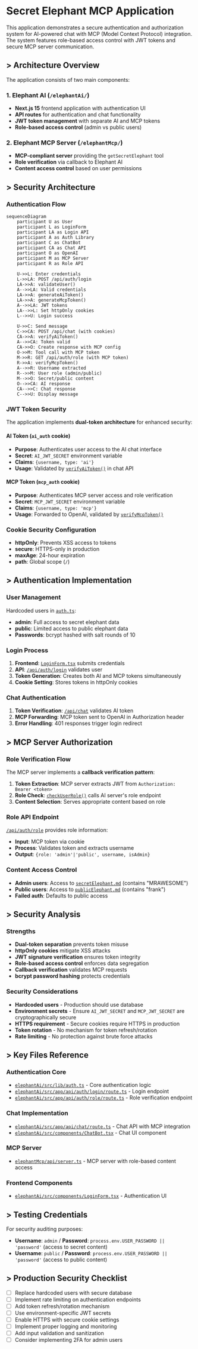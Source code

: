 # Secret Elephant MCP Application

This application demonstrates a secure authentication and authorization system for AI-powered chat with MCP (Model Context Protocol) integration. The system features role-based access control with JWT tokens and secure MCP server communication.

## > Architecture Overview

The application consists of two main components:

### 1. **Elephant AI** (`/elephantAi/`)
- **Next.js 15** frontend application with authentication UI
- **API routes** for authentication and chat functionality  
- **JWT token management** with separate AI and MCP tokens
- **Role-based access control** (admin vs public users)

### 2. **Elephant MCP Server** (`/elephantMcp/`)
- **MCP-compliant server** providing the `getSecretElephant` tool
- **Role verification** via callback to Elephant AI
- **Content access control** based on user permissions

## > Security Architecture

### Authentication Flow

```mermaid
sequenceDiagram
    participant U as User
    participant L as LoginForm
    participant LA as Login API
    participant A as Auth Library
    participant C as ChatBot
    participant CA as Chat API
    participant O as OpenAI
    participant M as MCP Server
    participant R as Role API

    U->>L: Enter credentials
    L->>LA: POST /api/auth/login
    LA->>A: validateUser()
    A-->>LA: Valid credentials
    LA->>A: generateAiToken()
    LA->>A: generateMcpToken()
    A-->>LA: JWT tokens
    LA-->>L: Set httpOnly cookies
    L-->>U: Login success

    U->>C: Send message
    C->>CA: POST /api/chat (with cookies)
    CA->>A: verifyAiToken()
    A-->>CA: Token valid
    CA->>O: Create response with MCP config
    O->>M: Tool call with MCP token
    M->>R: GET /api/auth/role (with MCP token)
    R->>A: verifyMcpToken()
    A-->>R: Username extracted
    R-->>M: User role (admin/public)
    M-->>O: Secret/public content
    O-->>CA: AI response
    CA-->>C: Chat response
    C-->>U: Display message
```

### JWT Token Security

The application implements **dual-token architecture** for enhanced security:

#### AI Token (`ai_auth` cookie)
- **Purpose**: Authenticates user access to the AI chat interface
- **Secret**: `AI_JWT_SECRET` environment variable
- **Claims**: `{username, type: 'ai'}`
- **Usage**: Validated by [`verifyAiToken()`](elephantAi/src/lib/auth.ts:54-66) in chat API

#### MCP Token (`mcp_auth` cookie)  
- **Purpose**: Authenticates MCP server access and role verification
- **Secret**: `MCP_JWT_SECRET` environment variable
- **Claims**: `{username, type: 'mcp'}`
- **Usage**: Forwarded to OpenAI, validated by [`verifyMcpToken()`](elephantAi/src/lib/auth.ts:68-80)

### Cookie Security Configuration
- **httpOnly**: Prevents XSS access to tokens
- **secure**: HTTPS-only in production
- **maxAge**: 24-hour expiration
- **path**: Global scope (`/`)

## > Authentication Implementation

### User Management
Hardcoded users in [`auth.ts`](elephantAi/src/lib/auth.ts:11-25):
- **admin**: Full access to secret elephant data
- **public**: Limited access to public elephant data  
- **Passwords**: bcrypt hashed with salt rounds of 10

### Login Process
1. **Frontend**: [`LoginForm.tsx`](elephantAi/src/components/LoginForm.tsx:23-29) submits credentials
2. **API**: [`/api/auth/login`](elephantAi/src/app/api/auth/login/route.ts:15-17) validates user
3. **Token Generation**: Creates both AI and MCP tokens simultaneously
4. **Cookie Setting**: Stores tokens in httpOnly cookies

### Chat Authentication
1. **Token Verification**: [`/api/chat`](elephantAi/src/app/api/chat/route.ts:11-25) validates AI token
2. **MCP Forwarding**: MCP token sent to OpenAI in Authorization header
3. **Error Handling**: 401 responses trigger login redirect

## > MCP Server Authorization

### Role Verification Flow
The MCP server implements a **callback verification pattern**:

1. **Token Extraction**: MCP server extracts JWT from `Authorization: Bearer <token>`
2. **Role Check**: [`checkUserRole()`](elephantMcp/api/server.ts:5-27) calls AI server's role endpoint
3. **Content Selection**: Serves appropriate content based on role

### Role API Endpoint
[`/api/auth/role`](elephantAi/src/app/api/auth/role/route.ts) provides role information:
- **Input**: MCP token via cookie
- **Process**: Validates token and extracts username
- **Output**: `{role: 'admin'|'public', username, isAdmin}`

### Content Access Control
- **Admin users**: Access to [`secretElephant.md`](elephantMcp/secretElephant.md) (contains "MRAWESOME")
- **Public users**: Access to [`publicElephant.md`](elephantMcp/publicElephant.md) (contains "frank")
- **Failed auth**: Defaults to public access

## > Security Analysis

### Strengths
- **Dual-token separation** prevents token misuse  
- **httpOnly cookies** mitigate XSS attacks  
- **JWT signature verification** ensures token integrity  
- **Role-based access control** enforces data segregation  
- **Callback verification** validates MCP requests  
- **bcrypt password hashing** protects credentials  

### Security Considerations
- **Hardcoded users** - Production should use database  
- **Environment secrets** - Ensure `AI_JWT_SECRET` and `MCP_JWT_SECRET` are cryptographically secure  
- **HTTPS requirement** - Secure cookies require HTTPS in production  
- **Token rotation** - No mechanism for token refresh/rotation  
- **Rate limiting** - No protection against brute force attacks  

## > Key Files Reference

### Authentication Core
- [`elephantAi/src/lib/auth.ts`](elephantAi/src/lib/auth.ts) - Core authentication logic
- [`elephantAi/src/app/api/auth/login/route.ts`](elephantAi/src/app/api/auth/login/route.ts) - Login endpoint
- [`elephantAi/src/app/api/auth/role/route.ts`](elephantAi/src/app/api/auth/role/route.ts) - Role verification endpoint

### Chat Implementation  
- [`elephantAi/src/app/api/chat/route.ts`](elephantAi/src/app/api/chat/route.ts) - Chat API with MCP integration
- [`elephantAi/src/components/ChatBot.tsx`](elephantAi/src/components/ChatBot.tsx) - Chat UI component

### MCP Server
- [`elephantMcp/api/server.ts`](elephantMcp/api/server.ts) - MCP server with role-based content access

### Frontend Components
- [`elephantAi/src/components/LoginForm.tsx`](elephantAi/src/components/LoginForm.tsx) - Authentication UI

## > Testing Credentials

For security auditing purposes:
- **Username**: `admin` / **Password**: `process.env.USER_PASSWORD || 'password'` (access to secret content)
- **Username**: `public` / **Password**: `process.env.USER_PASSWORD || 'password'` (access to public content)

## > Production Security Checklist

- [ ] Replace hardcoded users with secure database
- [ ] Implement rate limiting on authentication endpoints  
- [ ] Add token refresh/rotation mechanism
- [ ] Use environment-specific JWT secrets
- [ ] Enable HTTPS with secure cookie settings
- [ ] Implement proper logging and monitoring
- [ ] Add input validation and sanitization
- [ ] Consider implementing 2FA for admin users